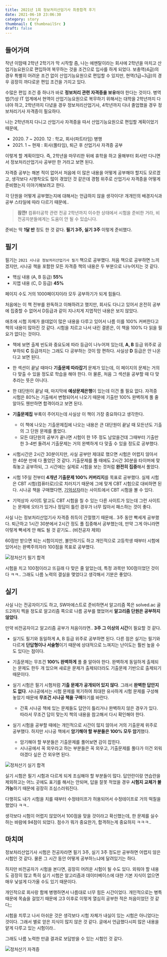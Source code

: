 ```yaml
---
title: 2021년 1회 정보처리산업기사 최종합격 후기
date: 2021-06-10 23:06:30
category: story
thumbnail: { thumbnailSrc }
draft: false
---
```


## 들어가며
작년 이맘때 2학년 2학기가 막 시작할 즘, 나는 에멘탈이라는 회사에 2학년을 마치고 산업기능요원으로 편입하여 복무하는 것을 조건으로 입사를 하게 되었다.
보충역(4급)의 경우 특별히 어려운 조건 없이 산업기능요원으로 편입할 수 있지만, 현역(1급~3급)의 경우 굉장히 까다로운 편입 조건을 가지고 있다.

수많은 편입 조건 중 하나가 바로 **정보처리 관련 자격증을 보유**해야 한다는 것이다. 병역법(?)상 IT 업계에서 현역이 산업기능요원으로 복무하기 위해서는 대학을 2학년까지 다녀야 하고,
2학년까지 다녔을 경우 정보처리산업기사, 4학년까지 다녀 졸업했을 경우 정보처리기사 자격증이 필요하다.

나는 2학년까지 다니고 산업기사 자격증을 따서 산업기능요원으로 편입할 계획이었기 때문에,
- 2020\. 7 ~ 2020\. 12 : 학교, 회사(파트타임) 병행
- 2021\. 1 ~ 현재 : 회사(풀타임), 퇴근 후 산업기사 자격증 공부

이렇게 할 계획이었다. 즉, 2학년을 마무리한 뒤에 휴학을 하고 올해부터 회사만 다니면서 정보처리산업기사 공부만 한 거라고 보면 된다.

자격증 공부는 해본 적이 없어서 처음에 이 많은 내용을 어떻게 공부해야 할지도 모르겠고, 생각보다 시행착오도 많이 겪었던 것 같은데
경험 위주로 산업기사 자격증을 어떻게 준비했는지 이야기해보려고 한다.

각 단원을 어떻게 공부했는지에 대해서는 언급하지 않을 생각이다! 개개인의 배경지식과 공부 스타일에 따라 다르기 때문에..


> **잠깐!** 컴퓨터공학 관련 전공 2학년까지 이수한 상태에서 시험을 준비한 거라, 비전공자분들에게는 도움이 안 될 수 있습니다.

준비는 딱 **1달 반** 정도 한 것 같다. <span class="text-blue-500">**필기 3주, 실기 3주**</span> 이렇게 준비했다.

## 필기
필기는 `2021 시나공 정보처리산업기사 필기` 책으로 공부했다. 처음 책으로 공부하면 느끼겠지만,
시나공 책을 포함한 모든 자격증 책의 내용은 두 부분으로 나누어지는 것 같다.

- 핵심 내용 (A, B 등급) **55%**
- 지엽 내용 (C, D 등급) **45%**
  
페이지 수도 거의 1000페이지이라 모두 공부하기가 되게 힘들다.

처음에는 이 책 전부를 완독하고 이해하려고 했지만, 회사도 다니고 있어서 온전히 공부에 집중할 수 없어서
D등급과 같이 지나치게 지엽적인 내용은 보지 않았다.

애초에 시험 자체가 쓸데없이 많은 내용을 다루고 있어서 나름 이를 100% 커버한다고 책의 내용이 많아진 것 같다.
시험을 치르고 나서 내린 결론은, 이 책을 100% 다 읽을 필요가 없다는 것이다.

- 책에 보면 출제 빈도와 중요도에 따라 등급이 나누어져 있는데, **A, B** 등급 위주로 공부하되 **C** 등급까지는
그래도 다 공부하는 것이 맘 편하다. 사실상 **D** 등급은 안 나온다고 보면 된다.

- 한 섹션이 끝날 때마다 **기출문제 따라잡기** 문제가 있는데, 이 페이지의 문제는 거의 다 맞출 수 있을 정도로
학습을 해야 한다. 아 물론, 처음 그 섹션을 공부할 때 다 맞추라는 뜻은 아니다.

- 한 대단원이 끝날 때, 마지막에 **예상문제은행**이 있는데 이건 풀 필요 없다. 자격증 시험은 80%는 기출에서
변형되어서 나오기 때문에 기출만 100% 완벽하게 풀 줄 알아도 웬만하면 합격이라고 보면 된다.

- <span class="text-pink-500">**기출문제집**</span> 부록이 주어지는데 사실상 이 책이 가장 중요하다고 생각한다.
  - 이 책에 나오는 기출문제집에 나오는 내용은 큰 대단원이 끝날 때 모든년도 기출의 그 단원 문제를 풀었다.
  - 모든 대단원의 공부가 끝나면 시험이 한 1주 정도 남았을건데 그때부터 기출만 한 3-4번 돌려서 기출문제는 거의 완벽하게 다 맞출 수 있을 정도로 공부했다.
  
- 시험시간은 2시간 30분이지만, 사실 공부만 제대로 했으면 시험은 어렵지 않아서 한 40분 만에 다 풀었던 것 같다.
기출문제를 풀 때에도 2시간 30분을 타이머에 맞춰놓고 공부하되, 그 시간에는 실제로 시험을 보는 것처럼 **완전히 집중**해서 풀었다.
  
- 시험 1주일 전부터 <span class="text-purple-500">**4개년 기출문제 100% 커버리지**</span>를 목표로 공부했다. 실제 시험은 CBT 시험(컴퓨터로)으로 치러지기 때문에
그에 맞게 CBT 시험으로 대비하면 된다. 시나공 책을 구매했다면, [기억상자](https://www.membox.co.kr)라는 사이트에서
  CBT 시험을 볼 수 있다.

- 기억상자 사이트 말고도 CBT 시험을 칠 수 있는 다른 사이트가 있는데 그런 사이트는 문제에 오타가 있거나
  정답이 틀린 경우가 너무 많아서 패스하는 것이 좋다.
  

사실 나는 정보처리산업기사 자격증 취득이 간절했기 때문에.. 3주 동안 빡세게 공부했다.
퇴근하고 1시간 30분에서 2시간 정도 풀 집중해서 공부했는데, 만약 그게 아니라면 이렇게 빡세게 안 해도 될 것 같기도.. (비전공자 제외)

60점만 받으면 되는 시험이지만, 불안하기도 하고 개인적으로 고등학생 때부터 시험에 있어서는 완벽주의자라
100점을 목표로 공부했다.

![정처산기 필기 합격](./images/정처산기_필기합격.png)

시험을 치고 100점이라고 뜨길래 다 맞은 줄 알았는데, 특정 과목만 100점이었던 것이다 ㅋㅋ..
그래도 나름 노력의 결실을 맺었다고 생각해서 기분은 좋았다.


## 실기

사실 나는 전공자이기도 하고, SW마에스트로 준비하면서 알고리즘 쪽은 solved.ac 골드2까지 찍을 정도로
알고리즘 쪽으로 나름 공부를 했었어서 **알고리즘 단원은 공부하지 않았다**.

만약 비전공자이고 알고리즘 공부가 처음이라면.. **3주 그 이상의 시간**이 필요할 것 같다.

- 실기도 필기와 동일하게 A, B 등급 위주로 공부하면 된다. 다른 점은 실기는 필기와 다르게
**단답형이나 서술형**이기 때문에 상대적으로 느껴지는 난이도는 훨씬 높을 수도 있다는 점이다.

- 기출문제는 무조건 <span class="text-blue-500">**100% 완벽하게**</span> 풀 줄 알아야 한다. 완벽하게 동일하게 출제되는 문제도 한두 개 있으며
새로운 문제가 출제되더라도 기출문제 기반으로 출제되기 때문이다.
  
- 실기 시험은 필기 시험처럼 <span class="text-red-500">**기출 문제가 공개되어 있지 않다**</span>. 그래서 **완벽한 답안지도 없다**.
  시나공에서는 시험 문제를 복기하여 최대한 유사하게 시험 문제를 구성해놓았기 때문에 **무조건 시나공 책을 구매**하기를 바란다.
  - 간혹 시나공 책에 있는 문제들도 답안이 틀리거나 완벽하지 않은 경우가 있다. 따라서 무조건 답이 맞는지
  책의 내용을 참고해서 다시 확인해야 한다.
  
- 실기 시험을 공부할 때에는 개인적으로 시간이 많지 않아서 거의 기출문제 위주로 공부했다. 하지만
시나공 책에서 **암기해야 할 부분들은 100% 모두 암기**했다.
  - 암기해야 할 부분들은 기출문제를 풀어보면 감이 잡힌다.
  - 시나공에서 꼭 외우라고 하는 부분들은 꼭 외우고, 기출문제를 풀다가 이건 외워야겠다 싶은 건 외우면 된다.

![정처산기 실기 합격](./images/정처산기_실기합격.png)

실기 시험은 필기 시험과 다르게 되게 조심해야 할 부분들이 많다. 답안란이랑 연습란을 제외하고는
어느 곳에도 표기를 해서는 안되며, 답을 잘못 적었을 경우 **시험지 교체가 불가능**하기 때문에 굉장히
조심스러워진다.

다행히도 내가 시험을 치를 때부터 수정테이프가 허용되어서 수정테이프로 거의 떡칠을 했었다 ㅋㅋ..

생각보다 시험이 어렵지 않았어서 100점을 맞을 것이라고 확신했는데, 한 문제를 실수하는 바람에 94점이 되었다.
점수가 뭐가 중요한가, 합격하는게 중요하지 ㅋㅋㅋ..

## 마치며
정보처리산업기사 시험은 전공자라면 필기 3주, 실기 3주 정도만 공부하면 어렵지 않은 시험인 것 같다.
물론 그 시간 동안 어떻게 공부하느냐에 달려있기는 하다.

하지만 비전공자가 시험을 본다면, 굉장히 어려운 시험이 될 수도 있다. 외워야 할 내용도 굉장히 많고
특히 실기 시험은 알고리즘과 데이터베이스에 대한 기본 지식이 없으면 매우 낯설게 다가올 수도 있기 때문이다.

개인적으로 회사랑 함께 병행하면서 나름대로 너무 힘든 시간이었다. 개인적으로는 병특 때문에 목숨을 걸었기 때문에
고3 이후로 이렇게 열심히 공부한 적은 처음이었던 것 같다;;

시험을 치루고 나서 아쉬운 것은 생각보다 시험 자체가 내실이 있는 시험은 아니었다는 것이다.
그래서 별로 얻은 지식이 많지 않은 것 같다. 글에서 언급했다시피 많은 내용을 얕게 다루고 있는 시험이라..

그래도 나름 노력한 만큼 결과로 보답받을 수 있는 시험인 것 같다.

![정처산기 자격증](./images/정처산기_자격증.jpg)